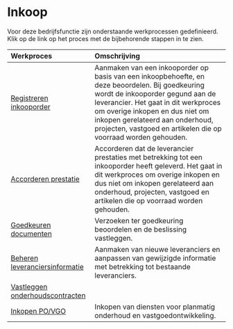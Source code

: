 # Inkoop

Voor deze bedrijfsfunctie zijn onderstaande werkprocessen gedefinieerd. Klik op de link op het proces met de bijbehorende stappen in te zien.

Werkproces | Omschrijving
:--- | :---
[Registreren inkooporder](registreren-inkooporder/) | Aanmaken van een inkooporder op basis van een inkoopbehoefte, en deze beoordelen. Bij goedkeuring wordt de inkooporder gegund aan de leverancier. Het gaat in dit werkproces om overige inkopen en dus niet om inkopen gerelateerd aan onderhoud, projecten, vastgoed en artikelen die op voorraad worden gehouden.
[Accorderen prestatie](accorderen-prestatie/) | Accorderen dat de leverancier prestaties met betrekking tot een inkooporder heeft geleverd. Het gaat in dit werkproces om overige inkopen en dus niet om inkopen gerelateerd aan onderhoud, projecten, vastgoed en artikelen die op voorraad worden gehouden.
[Goedkeuren documenten](goedkeuren-documenten/) | Verzoeken ter goedkeuring beoordelen en de beslissing vastleggen.
[Beheren leveranciersinformatie](beheren-leveranciersinformatie/) | Aanmaken van nieuwe leveranciers en aanpassen van gewijzigde informatie met betrekking tot bestaande leveranciers.
[Vastleggen onderhoudscontracten](vastleggen-onderhoudscontracten/) | 
[Inkopen PO/VGO](inkopen-po-vgo) | Inkopen van diensten voor planmatig onderhoud en vastgoedontwikkeling.
